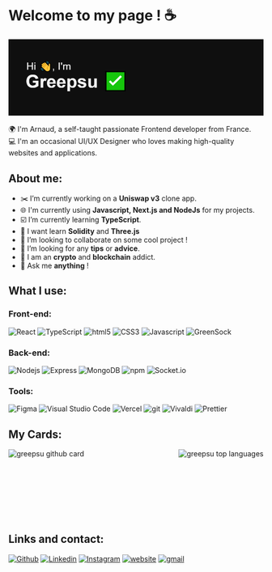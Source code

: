 # Welcome to my page ! ☕️

![greepsu header](images/header.png)

🌍 I'm Arnaud, a self-taught passionate Frontend developer from France.<br />
💻 I'm an occasional UI/UX Designer who loves making high-quality websites and applications.

## About me:

- ✂️ I’m currently working on a **Uniswap v3** clone app.
- 🌐 I'm currently using **Javascript, Next.js and NodeJs** for my projects.
- ☑️ I’m currently learning **TypeScript**.
- 📅 I want learn **Solidity** and **Three.js**
- 👯 I’m looking to collaborate on some cool project !
- 🤔 I’m looking for any **tips** or **advice**.
- 🔺 I am an **crypto** and **blockchain** addict.
- 💬 Ask me **anything** !

## What I use:

### Front-end:

<img alt="React" src="https://img.shields.io/badge/-React-45b8d8?style=flat-square&logo=react&logoColor=white" /> <img alt="TypeScript" src="https://img.shields.io/badge/-TypeScript-007ACC?style=flat-square&logo=typescript&logoColor=white" /> <img alt="html5" src="https://img.shields.io/badge/-HTML5-E34F26?style=flat-square&logo=html5&logoColor=white" /> <img alt="CSS3" src="https://img.shields.io/badge/-CSS3-1572B6?style=flat-square&logo=CSS3&logoColor=white" /> <img alt="Javascript" src="https://img.shields.io/badge/-Javascript-F7DF1E?style=flat-square&logo=Javascript&logoColor=1f1f1f" /> <img alt="GreenSock" src="https://img.shields.io/badge/-GreenSock-88CE01?style=flat-square&logo=GreenSock&logoColor=white" />

### Back-end:

<img alt="Nodejs" src="https://img.shields.io/badge/-Nodejs-43853d?style=flat-square&logo=Node.js&logoColor=white" /> <img alt="Express" src="https://img.shields.io/badge/-Express-1f1f1f?style=flat-square&logo=Express&logoColor=f1f1f1" /> <img alt="MongoDB" src="https://img.shields.io/badge/-MongoDB-13aa52?style=flat-square&logo=mongodb&logoColor=white" /> <img alt="npm" src="https://img.shields.io/badge/-NPM-CB3837?style=flat-square&logo=npm&logoColor=white" /> <img alt="Socket.io" src="https://img.shields.io/badge/-Socket.io-1f1f1f?style=flat-square&logo=Socket.io&logoColor=white" />

### Tools:

<img alt="Figma" src="https://img.shields.io/badge/-Figma-F24E1E?style=flat-square&logo=Figma&logoColor=white" /> <img alt="Visual Studio Code" src="https://img.shields.io/badge/-Visual Studio Code-007ACC?style=flat-square&logo=Visual Studio Code&logoColor=white" /> <img alt="Vercel" src="https://img.shields.io/badge/-Vercel-f1f1f1?style=flat-square&logo=Vercel&logoColor=000000" /> <img alt="git" src="https://img.shields.io/badge/-Git-F05032?style=flat-square&logo=git&logoColor=white" /> <img alt="Vivaldi" src="https://img.shields.io/badge/-Vivaldi-EF3939?style=flat-square&logo=Vivaldi&logoColor=white" /> <img alt="Prettier" src="https://img.shields.io/badge/-Prettier-F7B93E?style=flat-square&logo=prettier&logoColor=white" />

## My Cards:

<img src="https://github-readme-stats.vercel.app/api?username=greepsu&show_icons=true&hide=[%22stars%22]&show_private=true&theme=gotham&bg_color=0F0F0F" alt="greepsu github card" align="left" height="160" />

<img src="https://github-readme-stats.vercel.app/api/top-langs/?username=greepsu&layout=compact&theme=gotham&bg_color=0F0F0F" alt="greepsu top languages" align="right" height="160" />

<br /> <br /> <br /> <br /> <br /> <br /> <br /> <br />

## Links and contact:

<a href="https://github.com/greepsu" target="_blank"><img alt="Github" src="https://img.shields.io/badge/GitHub-%2312100E.svg?&style=for-the-badge&logo=Github&logoColor=white" /></a>
<a href="https://www.linkedin.com/in/arnaud-magnon-314894224/" target="_blank"><img alt="Linkedin" src="https://img.shields.io/badge/Linkedin-%2312100E.svg?&style=for-the-badge&logo=Linkedin&logoColor=white&color=0A66C2"/></a>
<a href="https://www.instagram.com/greepsu_" target="_blank"><img alt="Instagram" src="https://img.shields.io/badge/instagram-%231DA1F2.svg?&style=for-the-badge&logo=instagram&logoColor=white&color=C13584" /></a>
<a href="https://portfolio-self-rho.vercel.app" target="_blank"><img alt="website" src="https://img.shields.io/badge/website-%230077B5.svg?&style=for-the-badge&logo=vercel&logoColor=white" /></a>
<a href="https://mail.google.com/mail/?view=cm&fs=1&to=arnaud.mgn@gmail.com" target="_blank"><img alt="gmail" src="https://img.shields.io/badge/gmail-%2312100E.svg?&style=for-the-badge&logo=gmail&color=f5f5f5" /></a>

